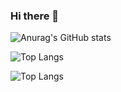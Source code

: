 ### Hi there 👋

![Anurag's GitHub stats](https://github-readme-stats.vercel.app/api?username=nikkou-0814&show_icons=true&theme=radical)

![Top Langs](https://github-readme-stats.vercel.app/api/top-langs/?username=nikkou-0814&layout=compact&theme=dracula)

![Top Langs](https://github-readme-stats.vercel.app/api/top-langs/?username=nikkou-0814&theme=radical)
